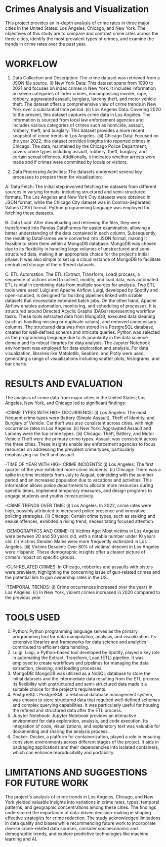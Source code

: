 # Crimes Analysis and Visualization
This project provides an in-depth analysis of crime rates in three major cities in the United States: Los Angeles, Chicago, and New York. The objectives of this study are to compare and contrast crime rates across the three cities, identify the most prevalent types of crimes, and examine the trends in crime rates over the past year.
# WORKFLOW
1. Data Collection and Description: The crime dataset was retrieved from a JSON file source. (i) New York Data: This dataset spans from 1990 to 2021 and focuses on index crimes in New York. It includes information on seven categories of index crimes, encompassing murder, rape, robbery, aggravated assault, burglary, larceny theft, and motor vehicle theft. The dataset offers a comprehensive view of crime trends in New York over a substantial time period.
(ii) Los Angeles Data: Covering 2020 to the present, this dataset captures crime data in Los Angeles. The information is sourced from local law enforcement agencies and includes various categories of crimes such as homicide, assault, robbery, theft, and burglary. This dataset provides a more recent snapshot of crime trends in Los Angeles.
(iii) Chicago Data: Focused on the year 2022, this dataset provides insights into reported crimes in Chicago. The data, maintained by the Chicago Police Department, covers crime types including assault, robbery, theft, burglary, and certain sexual offences. Additionally, it indicates whether arrests were made and if crimes were committed by locals or visitors.

3. Data Processing Activities: The datasets underwent several key processes to prepare them for visualization:
   
A. Data Fetch: The initial step involved fetching the datasets from different sources in varying formats, including structured and semi-structured formats. The Los Angeles and New York City datasets were obtained in JSON format, while the Chicago City dataset was in Comma-Separated Values (CSV) format. Python programming language was employed for fetching these datasets.

B. Data Load: After downloading and retrieving the files, they were transformed into Pandas DataFrames for easier examination, allowing a better understanding of the data contained in each column. Subsequently, the resulting DataFrames were converted into JSON format, making it feasible to store them within a MongoDB database. MongoDB was chosen due to its flexibility in handling large volumes of unstructured and semi-structured data, making it an appropriate choice for the project's initial phase. It was also simple to set up a cloud instance of MongoDB to facilitate centralized storage of the different datasets.

C. ETL Automation:
The ETL (Extract, Transform, Load) process, a sequence of actions used to collect, modify, and load data, was automated. ETL is vital in combining data from multiple sources for analysis. Two ETL tools were used: Luigi and Apache Airflow. Luigi, developed by Spotify and open-sourced, is designed for building pipelines linked with sizable datasets that necessitate extended batch jobs. On the other hand, Apache Airflow enables automation, monitoring, and scheduling of processes. It is structured around Directed Acyclic Graphs (DAGs) representing workflow tasks. These tools extracted data from MongoDB, executed data cleaning (such as handling missing or duplicate values), and removed unnecessary columns. The structured data was then stored in a PostgreSQL database, created for well-defined schema and intricate queries. Python was selected as the programming language due to its popularity in the data science domain and its robust libraries for data analysis. The Jupyter Notebook environment was employed for data exploration and analysis. For data visualization, libraries like Matplotlib, Seaborn, and Plotly were used, generating a range of visualizations including scatter plots, histograms, and bar charts.
# RESULTS AND EVALUATION
The analysis of crime data from major cities in the United States; Los Angeles, New York, and Chicago led to significant findings:

-CRIME TYPES WITH HIGH OCCURRENCE:
(i) Los Angeles: The most frequent crime types were Battery (Simple Assault), Theft of Identity, and Burglary of Vehicle. Car theft was also consistent across cities, with high occurrence rates in Los Angeles.
(ii) New York: Aggravated Assault and Larceny were the top crime types.
(iii) Chicago: Theft, Battery, and Motor Vehicle Theft were the primary crime types. Assault was consistent across the three cities.
These insights enable law enforcement agencies to focus resources on addressing the prevalent crime types, particularly emphasizing car theft and assault.

-TIME OF YEAR WITH HIGH CRIME INCIDENTS:
(i) Los Angeles: The first quarter of the year exhibited more crime incidents.
(ii) Chicago: There was a spike in crime incidents from July to August, coinciding with the summer period and an increased population due to vacations and activities.
This information allows police departments to allocate more resources during specific times, implement temporary measures, and design programs to engage students and youths constructively.

-CRIME TRENDS OVER TIME:
(i) Los Angeles: In 2022, crime rates were high, possibly attributed to increased police presence and innovative policing strategies.
(ii) Chicago: Certain crime types, such as stalking and sexual offences, exhibited a rising trend, necessitating focused attention.

-DEMOGRAPHICS AND CRIME:
(i) Victims Age: Most victims in Los Angeles were between 20 and 50 years old, with a notable number under 10 years old.
(ii) Victims Gender: Males were more frequently victimized in Los Angeles.
(iii) Victims Descent: Over 80% of victims' descent in Los Angeles were Hispanic.
These demographic insights offer a clearer picture of crime's impact on specific groups.

-GUN-RELATED CRIMES:
In Chicago, robberies and assaults with pistols were prevalent, highlighting the concerning issue of gun-related crimes and the potential link to gun ownership rates in the US.

-TEMPORAL TRENDS:
(i) Crime occurrences increased over the years in Los Angeles.
(ii) In New York, violent crimes increased in 2020 compared to the previous year.

# TOOLS USED
1. Python: Python programming language serves as the primary programming tool for data manipulation, analysis, and visualization. Its extensive libraries and frameworks for data science and analytics contributed to efficient data handling.
2. Luigi: Luigi, a Python-based tool developed by Spotify, played a key role in automating the Extract, Transform, Load (ETL) pipeline. It was employed to create workflows and pipelines for managing the data extraction, cleaning, and loading processes.
3. MongoDB: MongoDB was utilized as a NoSQL database to store the initial datasets and the intermediate data resulting from the ETL process. Its flexibility with unstructured and semi-structured data made it a suitable choice for the project's requirements.
4. PostgreSQL: PostgreSQL, a relational database management system, was chosen to store structured data that required well-defined schemas and complex querying capabilities. It was particularly useful for housing the refined and structured data after the ETL process.
5. Jupyter Notebook: Jupyter Notebook provides an interactive environment for data exploration, analysis, and code execution. Its integration of code, visualizations, and explanatory text was valuable for documenting and sharing the analysis process.
6. Docker: Docker, a platform for containerization, played a role in ensuring consistent environments across different stages of the project. It aids in packaging applications and their dependencies into isolated containers, which can enhance reproducibility and portability.
# LIMITATIONS AND SUGGESTIONS FOR FUTURE WORK
The project's analysis of crime trends in Los Angeles, Chicago, and New York yielded valuable insights into variations in crime rates, types, temporal patterns, and geographic concentrations among these cities. The findings underscored the importance of data-driven decision-making in shaping effective strategies for crime reduction. The study acknowledged limitations in data quality and biases while recommending future work to incorporate diverse crime-related data sources, consider socioeconomic and demographic trends, and explore predictive technologies like machine learning and AI. 
